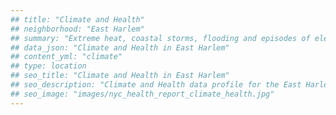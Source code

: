 ```yaml
---
## title: "Climate and Health"
## neighborhood: "East Harlem"
## summary: "Extreme heat, coastal storms, flooding and episodes of elevated ozone are climate-related hazards that may increase with climate change and have important public health impacts in New York City. Extreme weather can cause power outages, which also threaten public health. This report provides neighborhood indicators of climate-related hazards, vulnerability and health impacts."
## data_json: "Climate and Health in East Harlem"
## content_yml: "climate"
## type: location
## seo_title: "Climate and Health in East Harlem"
## seo_description: "Climate and Health data profile for the East Harlem neighborhood of NYC."
## seo_image: "images/nyc_health_report_climate_health.jpg"
---
```

